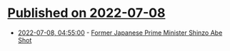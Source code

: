 # [Published on 2022-07-08](index.md)

* [2022-07-08, 04:55:00](https://soylentnews.org/breakingnews/article.pl?sid=22/07/08/0452219&from=rss) - [Former Japanese Prime Minister Shinzo Abe Shot](https://soylentnews.org/breakingnews/article.pl?sid=22/07/08/0452219&from=rss)
